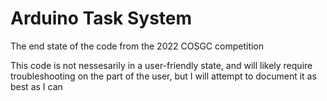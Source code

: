 # Arduino Task System
The end state of the code from the 2022 COSGC competition

This code is not nessesarily in a user-friendly state, and will likely require troubleshooting on the part of the user, but I will attempt to document it as best as I can
